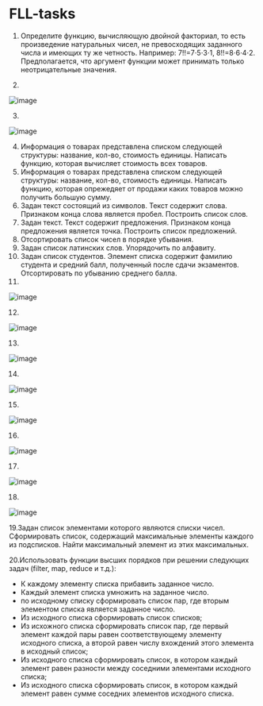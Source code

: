 # FLL-tasks
1. Определите функцию, вычисляющую двойной факториал, то есть произведение натуральных чисел, не превосходящих заданного числа и имеющих ту же четность. Например: 7!!=7⋅5⋅3⋅1,  8!!=8⋅6⋅4⋅2. Предполагается, что аргумент функции может принимать только неотрицательные значения.


2. 

![image](https://user-images.githubusercontent.com/25473820/137225094-ea72cfe8-2fe7-4b56-9793-a0c23a10621e.png)


3.

![image](https://user-images.githubusercontent.com/25473820/137225172-bf02ca9e-8193-4aa2-9b7f-e8b549501d3e.png)

4. Информация о товарах представлена списком следующей структуры: название, кол-во, стоимость единицы. Написать функцию, которая вычисляет стоимость всех товаров.
5. Информация о товарах представлена списком следующей структуры: название, кол-во, стоимость единицы. Написать функцию, которая опрежедяет от продажи каких товаров можно получить большую сумму.
6. Задан текст состоящий из символов. Текст содержит слова. Признаком конца слова является пробел. Построить список слов.
7. Задан текст. Текст содержит предложения. Признаком конца предложения является точка. Построить список предложений.
8. Отсортировать список чисел в порядке убывания.
9. Задан список латинских слов. Упорядочить по алфавиту.
10. Задан список студентов. Элемент списка содержит фамилию студента и средний балл, полученный после сдачи экзаментов. Отсортировать по убыванию среднего балла.
11.  

![image](https://user-images.githubusercontent.com/25473820/138873401-78b575f9-6164-4bf5-adca-a56bfbb203e7.png)


12. 

![image](https://user-images.githubusercontent.com/25473820/138878648-9e426304-1c1a-4ae2-ac1f-0ee94e2997d7.png)

13.

![image](https://user-images.githubusercontent.com/25473820/138882672-1ee1a92e-05f5-4507-8baf-c0df6d2ad8b3.png)

14.

![image](https://user-images.githubusercontent.com/25473820/143245170-03272236-0662-4226-a2ad-78dbe102c711.png)

15.

![image](https://user-images.githubusercontent.com/25473820/143246552-d003b56f-7c5f-433f-815f-e602c972992a.png)

16.

![image](https://user-images.githubusercontent.com/25473820/145338282-3ac7d920-940c-4081-bbdb-57c0c47a668d.png)

17.

![image](https://user-images.githubusercontent.com/25473820/145338298-84e07eef-3fcb-4820-ba89-9e79afbfa493.png)

18.

![image](https://user-images.githubusercontent.com/25473820/145338340-136ec38c-3321-4f2b-a2e8-47a19c905f36.png)

19.Задан список элементами которого являются списки чисел. Сформировать список, содержащий максимальные элементы каждого из подсписков. Найти максимальный элемент из этих максимальных.

20.Использовать функции высших порядков при решении следующих задач (filter, map, reduce и т.д.):

* К каждому элементу списка прибавить заданное число.
* Каждый элемент списка умножить на заданное число.
* по исходному списку сформировать список пар, где вторым элементом списка является заданное число.
* Из исходного списка сформировать список списков;
* Из исхожного списка сформировать список пар, где первый элемент каждой пары равен соответствующему элементу исходного списка, а второй равен числу вхождений этого элемента в исходный список;
* Из исходного списка сформировать список, в котором каждый элемент равен разности между соседними элементами исходного списка;
* Из исходного списка сформировать список, в котором каждый элемент равен сумме соседних элементов исходного списка.




